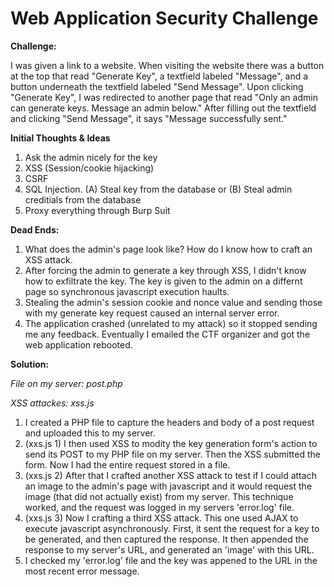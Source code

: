 Web Application Security Challenge
======================

<b>Challenge:</b>

I was given a link to a website. When visiting the website there was a button at the top that read "Generate Key", a textfield labeled "Message", and a button underneath the textfield labeled "Send Message". Upon clicking "Generate Key", I was redirected to another page that read "Only an admin can generate keys. Message an admin below." After filling out the textfield and clicking "Send Message", it says "Message successfully sent." 

<b>Initial Thoughts & Ideas</b>

1. Ask the admin nicely for the key
2. XSS (Session/cookie hijacking)
3. CSRF  
4. SQL Injection. 
	(A) Steal key from the database or
	(B) Steal admin creditials from the database
5. Proxy everything through Burp Suit

<b>Dead Ends: </b>

1. What does the admin's page look like? How do I know how to craft an XSS attack.
2. After forcing the admin to generate a key through XSS, I didn't know how to exfiltrate the key. The key is given to the admin on a differnt page so synchronous javascript execution haults.  
3. Stealing the admin's session cookie and nonce value and sending those with my generate key request caused an internal server error.
4. The application crashed (unrelated to my attack) so it stopped sending me any feedback. Eventually I emailed the CTF organizer and got the web application rebooted.

<b>Solution: </b>

<i>File on my server: post.php</i>

<i>XSS attackes: xss.js</i>

1. I created a PHP file to capture the headers and body of a post request and uploaded this to my server.
2. (xxs.js 1) I then used XSS to modity the key generation form's action to send its POST to my PHP file on my server. Then the XSS submitted the form. Now I had the entire request stored in a file.
3. (xxs.js 2) After that I crafted another XSS attack to test if I could attach an image to the admin's page with javascript and it would request the image (that did not actually exist) from my server. This technique worked, and the request was logged in my servers 'error.log' file.
4. (xxs.js 3) Now I crafting a third XSS attack. This one used AJAX to execute javascript asynchronously. First, it sent the request for a key to be generated, and then captured the response. It then appended the response to my server's URL, and generated an 'image' with this URL. 
5. I checked my 'error.log' file and the key was appened to the URL in the most recent error message.   

